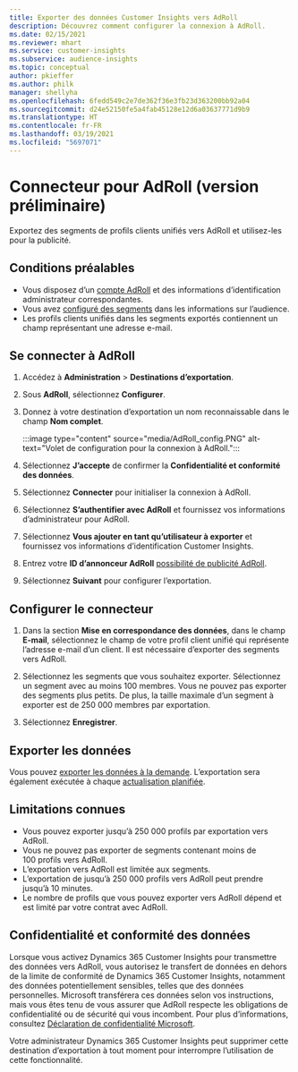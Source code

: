 ```yaml
---
title: Exporter des données Customer Insights vers AdRoll
description: Découvrez comment configurer la connexion à AdRoll.
ms.date: 02/15/2021
ms.reviewer: mhart
ms.service: customer-insights
ms.subservice: audience-insights
ms.topic: conceptual
author: pkieffer
ms.author: philk
manager: shellyha
ms.openlocfilehash: 6fedd549c2e7de362f36e3fb23d363200bb92a04
ms.sourcegitcommit: d24e52150fe5a4fab45128e12d6a03637771d9b9
ms.translationtype: HT
ms.contentlocale: fr-FR
ms.lasthandoff: 03/19/2021
ms.locfileid: "5697071"
---
```

# <a name="connector-for-adroll-preview"></a>Connecteur pour AdRoll (version préliminaire)

Exportez des segments de profils clients unifiés vers AdRoll et utilisez-les pour la publicité. 

## <a name="prerequisites"></a>Conditions préalables

-   Vous disposez d’un [compte AdRoll](https://www.adroll.com/) et des informations d’identification administrateur correspondantes.
-   Vous avez [configuré des segments](segments.md) dans les informations sur l’audience.
-   Les profils clients unifiés dans les segments exportés contiennent un champ représentant une adresse e-mail.

## <a name="connect-to-adroll"></a>Se connecter à AdRoll

1. Accédez à **Administration** > **Destinations d’exportation**.

1. Sous **AdRoll**, sélectionnez **Configurer**.

1. Donnez à votre destination d’exportation un nom reconnaissable dans le champ **Nom complet**.

   :::image type="content" source="media/AdRoll_config.PNG" alt-text="Volet de configuration pour la connexion à AdRoll.":::

1. Sélectionnez **J’accepte** de confirmer la **Confidentialité et conformité des données**.

1. Sélectionnez **Connecter** pour initialiser la connexion à AdRoll.

1. Sélectionnez **S’authentifier avec AdRoll** et fournissez vos informations d’administrateur pour AdRoll. 

1. Sélectionnez **Vous ajouter en tant qu’utilisateur à exporter** et fournissez vos informations d’identification Customer Insights.

1. Entrez votre **ID d’annonceur AdRoll** [possibilité de publicité AdRoll](https://help.adroll.com/hc/en-us/articles/212011838-Advertiser-Profiles).

1. Sélectionnez **Suivant** pour configurer l’exportation.

## <a name="configure-the-connector"></a>Configurer le connecteur

1. Dans la section **Mise en correspondance des données**, dans le champ **E-mail**, sélectionnez le champ de votre profil client unifié qui représente l’adresse e-mail d’un client. Il est nécessaire d’exporter des segments vers AdRoll.

1. Sélectionnez les segments que vous souhaitez exporter. Sélectionnez un segment avec au moins 100 membres. Vous ne pouvez pas exporter des segments plus petits. De plus, la taille maximale d’un segment à exporter est de 250 000 membres par exportation. 

1. Sélectionnez **Enregistrer**.

## <a name="export-the-data"></a>Exporter les données

Vous pouvez [exporter les données à la demande](export-destinations.md). L’exportation sera également exécutée à chaque [actualisation planifiée](system.md#schedule-tab).

## <a name="known-limitations"></a>Limitations connues

- Vous pouvez exporter jusqu’à 250 000 profils par exportation vers AdRoll.
- Vous ne pouvez pas exporter de segments contenant moins de 100 profils vers AdRoll. 
- L’exportation vers AdRoll est limitée aux segments.
- L’exportation de jusqu’à 250 000 profils vers AdRoll peut prendre jusqu’à 10 minutes. 
- Le nombre de profils que vous pouvez exporter vers AdRoll dépend et est limité par votre contrat avec AdRoll.

## <a name="data-privacy-and-compliance"></a>Confidentialité et conformité des données

Lorsque vous activez Dynamics 365 Customer Insights pour transmettre des données vers AdRoll, vous autorisez le transfert de données en dehors de la limite de conformité de Dynamics 365 Customer Insights, notamment des données potentiellement sensibles, telles que des données personnelles. Microsoft transférera ces données selon vos instructions, mais vous êtes tenu de vous assurer que AdRoll respecte les obligations de confidentialité ou de sécurité qui vous incombent. Pour plus d’informations, consultez [Déclaration de confidentialité Microsoft](https://go.microsoft.com/fwlink/?linkid=396732).

Votre administrateur Dynamics 365 Customer Insights peut supprimer cette destination d’exportation à tout moment pour interrompre l’utilisation de cette fonctionnalité.
